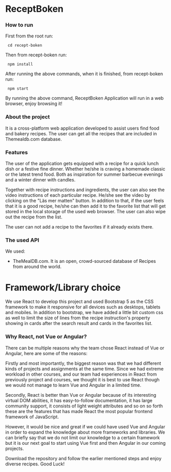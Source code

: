 # ReceptBoken

### How to run

First from the root run:

```
 cd recept-boken
```

Then from recept-boken run:

```
 npm install
```

After running the above commands, when it is finished, from recept-boken run:

```
 npm start
```

By running the above command, ReceptBoken Application will run in a web browser, enjoy browsing it!

### About the project

It is a cross-platform web application developed to assist users find food and bakery recipes. The user can get all the recipes that are included in Themealdb.com database.

### Features

The user of the application gets equipped with a recipe for a quick lunch dish or a festive fine dinner. Whether he/she is craving a homemade classic or the latest trend food. Both as inspiration for summer barbecue evenings and a winter dinner with candles.

Together with recipe instructions and ingredients, the user can also see the video instructions of each particular recipe. He/she see the video by clicking on the "Läs mer matten" button. In addition to that, if the user feels that it is a good recipe, he/she can then add it to the favorite list that will get stored in the local storage of the used web browser. The user can also wipe out the recipe from the list.

The user can not add a recipe to the favorites if it already exists there.

### The used API

We used:

- TheMealDB.com. It is an open, crowd-sourced database of Recipes from around the world.

# Framework/Library choice

We use React to develop this project and used Bootstrap 5 as the CSS framework to make it responsive for all devices such as desktops, tablets and mobiles. In addition to bootstrap, we have added a little bit custom css as well to limit the size of lines from the recipe instruction's property showing in cards after the search result and cards in the favorites list.

### Why React, not Vue or Angular?

There can be multiple reasons why the team chose React instead of Vue or Angular, here are some of the reasons:

Firstly and most importantly, the biggest reason was that we had different kinds of projects and assignments at the same time. Since we had extreme workload in other courses, and our team had experiences in React from previously project and courses, we thought it is best to use React though we would not manage to learn Vue and Angular in a limited time.

Secondly, React is better than Vue or Angular because of its interesting virtual DOM abilities, it has easy-to-follow documentation, it has large community support, it consists of light weight attributes and so on so forth these are the features that has made React the most popular frontend framework of JavaScript.

However, it would be nice and great if we could have used Vue and Angular in order to expand the knowledge about more frameworks and libraries. We can briefly say that we do not limit our knowledge to a certain framework but it is our next goal to start using Vue first and then Angular in our coming projects.

Download the repository and follow the earlier mentioned steps and enjoy diverse recipes. Good Luck!
